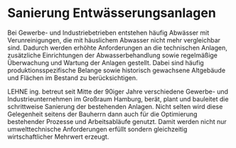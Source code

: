 # Sanierung Entwässerungsanlagen

Bei Gewerbe- und Industriebetrieben entstehen häufig Abwässer mit 
Verunreinigungen, die mit häuslichem Abwasser nicht mehr vergleichbar 
sind. Dadurch werden erhöhte Anforderungen an die technischen Anlagen, 
zusätzliche Einrichtungen der Abwasserbehandlung sowie regelmäßige 
Überwachung und Wartung der Anlagen gestellt. Dabei sind häufig 
produktionsspezifische Belange sowie historisch gewachsene Altgebäude 
und Flächen im Bestand zu berücksichtigen.

LEHNE ing. betreut seit Mitte der 90iger Jahre verschiedene Gewerbe- und 
Industrieunternehmen im Großraum Hamburg, berät, plant und bauleitet die
 schrittweise Sanierung der bestehenden Anlagen. Nicht selten wird diese
Gelegenheit seitens der Bauherrn dann auch für die Optimierung 
bestehender Prozesse und Arbeitsabläufe genutzt. Damit werden nicht nur 
umwelttechnische Anforderungen erfüllt sondern gleichzeitig 
wirtschaftlicher Mehrwert erzeugt.